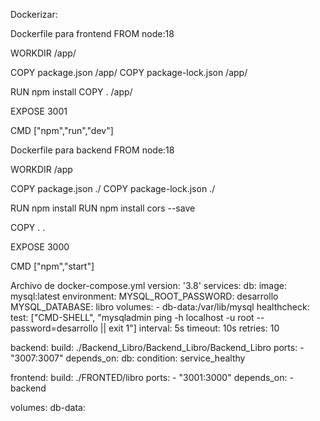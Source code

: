 Dockerizar:

Dockerfile para frontend
FROM node:18

WORKDIR /app/

COPY package.json /app/
COPY package-lock.json /app/

RUN npm install
COPY . /app/

EXPOSE 3001

CMD ["npm","run","dev"]


Dockerfile para backend
FROM node:18

WORKDIR /app

COPY package.json ./
COPY package-lock.json ./

RUN npm install
RUN npm install cors --save

COPY . .

EXPOSE 3000

CMD ["npm","start"]

Archivo de docker-compose.yml
version: '3.8'
services:
  db:
    image: mysql:latest
    environment:
      MYSQL_ROOT_PASSWORD: desarrollo
      MYSQL_DATABASE: libro
    volumes:
      - db-data:/var/lib/mysql
    healthcheck:
      test: ["CMD-SHELL", "mysqladmin ping -h localhost -u root --password=desarrollo || exit 1"]
      interval: 5s
      timeout: 10s
      retries: 10
  
  backend: 
    build: ./Backend_Libro/Backend_Libro/Backend_Libro
    ports:
      - "3007:3007"
    depends_on:
      db:
        condition: service_healthy
  
  frontend:
    build: ./FRONTED/libro
    ports:
      - "3001:3000"
    depends_on:
      - backend

volumes:
  db-data:





